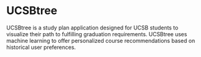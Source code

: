 # UCSBtree
UCSBtree is a study plan application designed for UCSB students to visualize their path to fulfilling graduation requirements. UCSBtree uses machine learning to offer personalized course recommendations based on historical user preferences.
